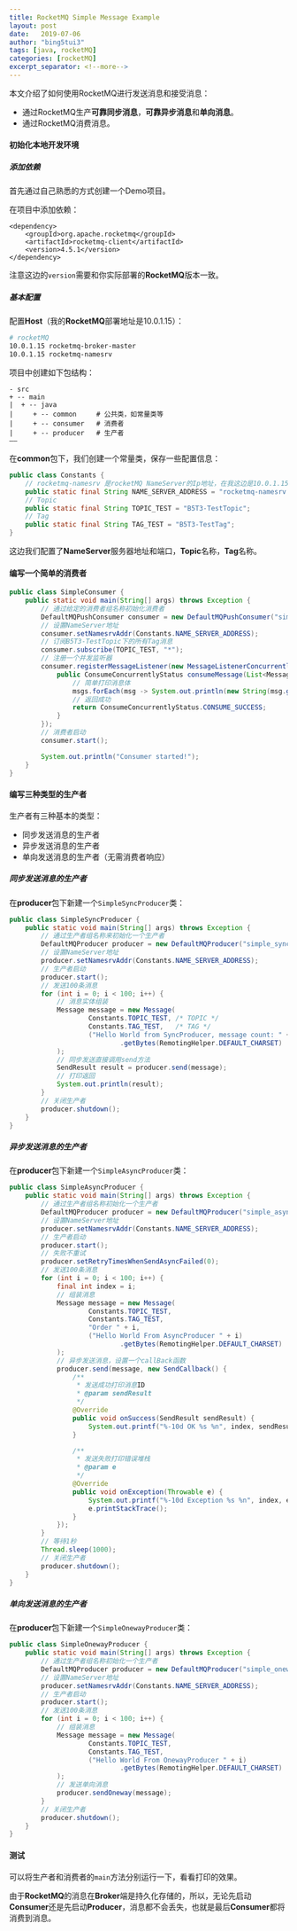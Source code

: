 ```yaml
---
title: RocketMQ Simple Message Example
layout: post
date:   2019-07-06
author: "bing5tui3"
tags: [java, rocketMQ]
categories: [rocketMQ]
excerpt_separator: <!--more-->
---
```


本文介绍了如何使用RocketMQ进行发送消息和接受消息：

- 通过RocketMQ生产**可靠同步消息**，**可靠异步消息**和**单向消息**。
- 通过RocketMQ消费消息。

<!--more-->

#### 初始化本地开发环境

##### 添加依赖

首先通过自己熟悉的方式创建一个Demo项目。

在项目中添加依赖：

```
<dependency>
    <groupId>org.apache.rocketmq</groupId>
    <artifactId>rocketmq-client</artifactId>
    <version>4.5.1</version>
</dependency>
```

注意这边的`version`需要和你实际部署的**RocketMQ**版本一致。

##### 基本配置

配置**Host**（我的**RocketMQ**部署地址是10.0.1.15）：
``` bash
# rocketMQ
10.0.1.15 rocketmq-broker-master
10.0.1.15 rocketmq-namesrv
```

项目中创建如下包结构：
```
- src
+ -- main
|  + -- java
|     + -- common     # 公共类，如常量类等
|     + -- consumer   # 消费者
|     + -- producer   # 生产者
——
```

在**common**包下，我们创建一个常量类，保存一些配置信息：

``` java
public class Constants {
    // rocketmq-namesrv 是rocketMQ NameServer的Ip地址，在我这边是10.0.1.15
    public static final String NAME_SERVER_ADDRESS = "rocketmq-namesrv:9876";
    // Topic
    public static final String TOPIC_TEST = "B5T3-TestTopic";
    // Tag
    public static final String TAG_TEST = "B5T3-TestTag";
}
```

这边我们配置了**NameServer**服务器地址和端口，**Topic**名称，**Tag**名称。


#### 编写一个简单的消费者

``` java
public class SimpleConsumer {
    public static void main(String[] args) throws Exception {
        // 通过给定的消费者组名称初始化消费者
        DefaultMQPushConsumer consumer = new DefaultMQPushConsumer("simple_consumer_group");
        // 设置NameServer地址
        consumer.setNamesrvAddr(Constants.NAME_SERVER_ADDRESS);
        // 订阅B5T3-TestTopic下的所有Tag消息
        consumer.subscribe(TOPIC_TEST, "*");
        // 注册一个并发监听器
        consumer.registerMessageListener(new MessageListenerConcurrently() {
            public ConsumeConcurrentlyStatus consumeMessage(List<MessageExt> msgs, ConsumeConcurrentlyContext context) {
                // 简单打印消息体
                msgs.forEach(msg -> System.out.println(new String(msg.getBody())));
                // 返回成功
                return ConsumeConcurrentlyStatus.CONSUME_SUCCESS;
            }
        });
        // 消费者启动
        consumer.start();

        System.out.println("Consumer started!");
    }
}
```

#### 编写三种类型的生产者

生产者有三种基本的类型：

- 同步发送消息的生产者
- 异步发送消息的生产者
- 单向发送消息的生产者（无需消费者响应）

##### 同步发送消息的生产者

在**producer**包下新建一个`SimpleSyncProducer`类：

``` java
public class SimpleSyncProducer {
    public static void main(String[] args) throws Exception {
        // 通过生产者组名称来初始化一个生产者
        DefaultMQProducer producer = new DefaultMQProducer("simple_sync_producer_group");
        // 设置NameServer地址
        producer.setNamesrvAddr(Constants.NAME_SERVER_ADDRESS);
        // 生产者启动
        producer.start();
        // 发送100条消息
        for (int i = 0; i < 100; i++) {
            // 消息实体组装
            Message message = new Message(
                    Constants.TOPIC_TEST, /* TOPIC */
                    Constants.TAG_TEST,   /* TAG */
                    ("Hello World from SyncProducer, message count: " + i)
                            .getBytes(RemotingHelper.DEFAULT_CHARSET)
            );
            // 同步发送直接调用send方法
            SendResult result = producer.send(message);
            // 打印返回
            System.out.println(result);
        }
        // 关闭生产者
        producer.shutdown();
    }
}
```

##### 异步发送消息的生产者

在**producer**包下新建一个`SimpleAsyncProducer`类：

``` java
public class SimpleAsyncProducer {
    public static void main(String[] args) throws Exception {
        // 通过生产者组名称初始化一个生产者
        DefaultMQProducer producer = new DefaultMQProducer("simple_async_producer_group");
        // 设置NameServer地址
        producer.setNamesrvAddr(Constants.NAME_SERVER_ADDRESS);
        // 生产者启动
        producer.start();
        // 失败不重试
        producer.setRetryTimesWhenSendAsyncFailed(0);
        // 发送100条消息
        for (int i = 0; i < 100; i++) {
            final int index = i;
            // 组装消息
            Message message = new Message(
                    Constants.TOPIC_TEST,
                    Constants.TAG_TEST,
                    "Order " + i,
                    ("Hello World From AsyncProducer " + i)
                            .getBytes(RemotingHelper.DEFAULT_CHARSET)
            );
            // 异步发送消息，设置一个callBack函数
            producer.send(message, new SendCallback() {
                /**
                 * 发送成功打印消息ID
                 * @param sendResult
                 */
                @Override
                public void onSuccess(SendResult sendResult) {
                    System.out.printf("%-10d OK %s %n", index, sendResult.getMsgId());
                }

                /**
                 * 发送失败打印错误堆栈
                 * @param e
                 */
                @Override
                public void onException(Throwable e) {
                    System.out.printf("%-10d Exception %s %n", index, e);
                    e.printStackTrace();
                }
            });
        }
        // 等待1秒
        Thread.sleep(1000);
        // 关闭生产者
        producer.shutdown();
    }
}
```

##### 单向发送消息的生产者

在**producer**包下新建一个`SimpleOnewayProducer`类：

``` java
public class SimpleOnewayProducer {
    public static void main(String[] args) throws Exception {
        // 通过生产者组名称初始化一个生产者
        DefaultMQProducer producer = new DefaultMQProducer("simple_oneway_producer_group");
        // 设置NameServer地址
        producer.setNamesrvAddr(Constants.NAME_SERVER_ADDRESS);
        // 生产者启动
        producer.start();
        // 发送100条消息
        for (int i = 0; i < 100; i++) {
            // 组装消息
            Message message = new Message(
                    Constants.TOPIC_TEST,
                    Constants.TAG_TEST,
                    ("Hello World From OnewayProducer " + i)
                            .getBytes(RemotingHelper.DEFAULT_CHARSET)
            );
            // 发送单向消息
            producer.sendOneway(message);
        }
        // 关闭生产者
        producer.shutdown();
    }
}
```

#### 测试

可以将生产者和消费者的`main`方法分别运行一下，看看打印的效果。

由于**RocketMQ**的消息在**Broker**端是持久化存储的，所以，无论先启动**Consumer**还是先启动**Producer**，消息都不会丢失，也就是最后**Consumer**都将消费到消息。